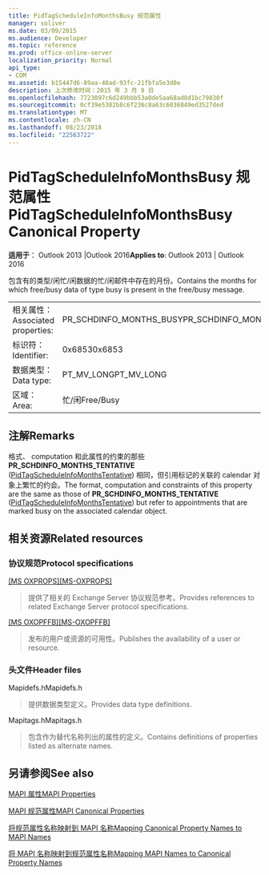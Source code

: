 ```yaml
---
title: PidTagScheduleInfoMonthsBusy 规范属性
manager: soliver
ms.date: 03/09/2015
ms.audience: Developer
ms.topic: reference
ms.prod: office-online-server
localization_priority: Normal
api_type:
- COM
ms.assetid: b15447d6-89aa-40ad-93fc-21fbfa5e3d0e
description: 上次修改时间：2015 年 3 月 9 日
ms.openlocfilehash: 7723897c6d249bbb53a0de5aa68ad8d1bc79830f
ms.sourcegitcommit: 0cf39e5382b8c6f236c8a63c6036849ed3527ded
ms.translationtype: MT
ms.contentlocale: zh-CN
ms.lasthandoff: 08/23/2018
ms.locfileid: "22563722"
---
```

# <a name="pidtagscheduleinfomonthsbusy-canonical-property"></a><span data-ttu-id="3b364-103">PidTagScheduleInfoMonthsBusy 规范属性</span><span class="sxs-lookup"><span data-stu-id="3b364-103">PidTagScheduleInfoMonthsBusy Canonical Property</span></span>

  
  
<span data-ttu-id="3b364-104">**适用于**： Outlook 2013 |Outlook 2016</span><span class="sxs-lookup"><span data-stu-id="3b364-104">**Applies to**: Outlook 2013 | Outlook 2016</span></span> 
  
<span data-ttu-id="3b364-105">包含有的类型/闲忙/闲数据的忙/闲邮件中存在的月份。</span><span class="sxs-lookup"><span data-stu-id="3b364-105">Contains the months for which free/busy data of type busy is present in the free/busy message.</span></span>
  
|||
|:-----|:-----|
|<span data-ttu-id="3b364-106">相关属性：</span><span class="sxs-lookup"><span data-stu-id="3b364-106">Associated properties:</span></span>  <br/> |<span data-ttu-id="3b364-107">PR_SCHDINFO_MONTHS_BUSY</span><span class="sxs-lookup"><span data-stu-id="3b364-107">PR_SCHDINFO_MONTHS_BUSY</span></span>  <br/> |
|<span data-ttu-id="3b364-108">标识符：</span><span class="sxs-lookup"><span data-stu-id="3b364-108">Identifier:</span></span>  <br/> |<span data-ttu-id="3b364-109">0x6853</span><span class="sxs-lookup"><span data-stu-id="3b364-109">0x6853</span></span>  <br/> |
|<span data-ttu-id="3b364-110">数据类型：</span><span class="sxs-lookup"><span data-stu-id="3b364-110">Data type:</span></span>  <br/> |<span data-ttu-id="3b364-111">PT_MV_LONG</span><span class="sxs-lookup"><span data-stu-id="3b364-111">PT_MV_LONG</span></span>  <br/> |
|<span data-ttu-id="3b364-112">区域：</span><span class="sxs-lookup"><span data-stu-id="3b364-112">Area:</span></span>  <br/> |<span data-ttu-id="3b364-113">忙/闲</span><span class="sxs-lookup"><span data-stu-id="3b364-113">Free/Busy</span></span>  <br/> |
   
## <a name="remarks"></a><span data-ttu-id="3b364-114">注解</span><span class="sxs-lookup"><span data-stu-id="3b364-114">Remarks</span></span>

<span data-ttu-id="3b364-115">格式、 computation 和此属性的约束的那些**PR_SCHDINFO_MONTHS_TENTATIVE** ([PidTagScheduleInfoMonthsTentative](pidtagscheduleinfomonthstentative-canonical-property.md)) 相同，但引用标记的关联的 calendar 对象上繁忙的约会。</span><span class="sxs-lookup"><span data-stu-id="3b364-115">The format, computation and constraints of this property are the same as those of **PR_SCHDINFO_MONTHS_TENTATIVE** ([PidTagScheduleInfoMonthsTentative](pidtagscheduleinfomonthstentative-canonical-property.md)) but refer to appointments that are marked busy on the associated calendar object.</span></span>
  
## <a name="related-resources"></a><span data-ttu-id="3b364-116">相关资源</span><span class="sxs-lookup"><span data-stu-id="3b364-116">Related resources</span></span>

### <a name="protocol-specifications"></a><span data-ttu-id="3b364-117">协议规范</span><span class="sxs-lookup"><span data-stu-id="3b364-117">Protocol specifications</span></span>

<span data-ttu-id="3b364-118">[[MS OXPROPS]](http://msdn.microsoft.com/library/f6ab1613-aefe-447d-a49c-18217230b148%28Office.15%29.aspx)</span><span class="sxs-lookup"><span data-stu-id="3b364-118">[[MS-OXPROPS]](http://msdn.microsoft.com/library/f6ab1613-aefe-447d-a49c-18217230b148%28Office.15%29.aspx)</span></span>
  
> <span data-ttu-id="3b364-119">提供了相关的 Exchange Server 协议规范参考。</span><span class="sxs-lookup"><span data-stu-id="3b364-119">Provides references to related Exchange Server protocol specifications.</span></span>
    
<span data-ttu-id="3b364-120">[[MS OXOPFFB]](http://msdn.microsoft.com/library/1a527299-7211-4d27-a74c-b69bd0746320%28Office.15%29.aspx)</span><span class="sxs-lookup"><span data-stu-id="3b364-120">[[MS-OXOPFFB]](http://msdn.microsoft.com/library/1a527299-7211-4d27-a74c-b69bd0746320%28Office.15%29.aspx)</span></span>
  
> <span data-ttu-id="3b364-121">发布的用户或资源的可用性。</span><span class="sxs-lookup"><span data-stu-id="3b364-121">Publishes the availability of a user or resource.</span></span>
    
### <a name="header-files"></a><span data-ttu-id="3b364-122">头文件</span><span class="sxs-lookup"><span data-stu-id="3b364-122">Header files</span></span>

<span data-ttu-id="3b364-123">Mapidefs.h</span><span class="sxs-lookup"><span data-stu-id="3b364-123">Mapidefs.h</span></span>
  
> <span data-ttu-id="3b364-124">提供数据类型定义。</span><span class="sxs-lookup"><span data-stu-id="3b364-124">Provides data type definitions.</span></span>
    
<span data-ttu-id="3b364-125">Mapitags.h</span><span class="sxs-lookup"><span data-stu-id="3b364-125">Mapitags.h</span></span>
  
> <span data-ttu-id="3b364-126">包含作为替代名称列出的属性的定义。</span><span class="sxs-lookup"><span data-stu-id="3b364-126">Contains definitions of properties listed as alternate names.</span></span>
    
## <a name="see-also"></a><span data-ttu-id="3b364-127">另请参阅</span><span class="sxs-lookup"><span data-stu-id="3b364-127">See also</span></span>



[<span data-ttu-id="3b364-128">MAPI 属性</span><span class="sxs-lookup"><span data-stu-id="3b364-128">MAPI Properties</span></span>](mapi-properties.md)
  
[<span data-ttu-id="3b364-129">MAPI 规范属性</span><span class="sxs-lookup"><span data-stu-id="3b364-129">MAPI Canonical Properties</span></span>](mapi-canonical-properties.md)
  
[<span data-ttu-id="3b364-130">将规范属性名称映射到 MAPI 名称</span><span class="sxs-lookup"><span data-stu-id="3b364-130">Mapping Canonical Property Names to MAPI Names</span></span>](mapping-canonical-property-names-to-mapi-names.md)
  
[<span data-ttu-id="3b364-131">将 MAPI 名称映射到规范属性名称</span><span class="sxs-lookup"><span data-stu-id="3b364-131">Mapping MAPI Names to Canonical Property Names</span></span>](mapping-mapi-names-to-canonical-property-names.md)

